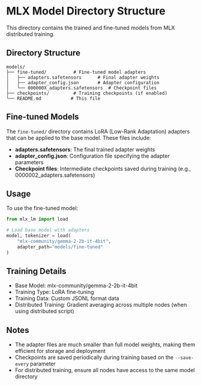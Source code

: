 # MLX Model Directory Structure

This directory contains the trained and fine-tuned models from MLX distributed training.

## Directory Structure

```
models/
├── fine-tuned/          # Fine-tuned model adapters
│   ├── adapters.safetensors      # Final adapter weights
│   ├── adapter_config.json       # Adapter configuration
│   └── 000000X_adapters.safetensors  # Checkpoint files
├── checkpoints/         # Training checkpoints (if enabled)
└── README.md           # This file
```

## Fine-tuned Models

The `fine-tuned/` directory contains LoRA (Low-Rank Adaptation) adapters that can be applied to the base model. These files include:

- **adapters.safetensors**: The final trained adapter weights
- **adapter_config.json**: Configuration file specifying the adapter parameters
- **Checkpoint files**: Intermediate checkpoints saved during training (e.g., 0000002_adapters.safetensors)

## Usage

To use the fine-tuned model:

```python
from mlx_lm import load

# Load base model with adapters
model, tokenizer = load(
    "mlx-community/gemma-2-2b-it-4bit",
    adapter_path="models/fine-tuned"
)
```

## Training Details

- Base Model: mlx-community/gemma-2-2b-it-4bit
- Training Type: LoRA fine-tuning
- Training Data: Custom JSONL format data
- Distributed Training: Gradient averaging across multiple nodes (when using distributed script)

## Notes

- The adapter files are much smaller than full model weights, making them efficient for storage and deployment
- Checkpoints are saved periodically during training based on the `--save-every` parameter
- For distributed training, ensure all nodes have access to the same model directory
